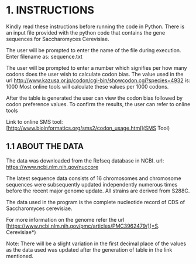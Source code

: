 # 1. INSTRUCTIONS
Kindly read these instructions before running the code in Python.
There is an input file provided with the python code that contains the gene sequences for Saccharomyces Cerevisiae.

The user will be prompted to enter the name of the file during execution.
Enter filename as: sequence.txt

The user will be prompted to enter a number which signifies per how many codons does the user wish to calculate codon bias.
The value used in the url http://www.kazusa.or.jp/codon/cgi-bin/showcodon.cgi?species=4932 is: 1000
Most online tools will calculate these values per 1000 codons.

After the table is generated the user can view the codon bias followed by codon preference values.
To confirm the results, the user can refer to online tools

Link to online SMS tool: [http://www.bioinformatics.org/sms2/codon_usage.html](SMS Tool)

## 1.1 ABOUT THE DATA

The data was downloaded from the Refseq database in NCBI.
url: https://www.ncbi.nlm.nih.gov/nuccore

The latest sequence data consists of 16 chromosomes and chromosome sequences were subsequently updated independently numerous times before the recent major genome update. All strains are derived from S288C.

The data used in the program is the complete nucleotide record of CDS of Saccharomyces cerevisiae.

For more information on the genome refer the url [https://www.ncbi.nlm.nih.gov/pmc/articles/PMC3962479/](*S. Cerevisiae*)

Note: There will be a slight variation in the first decimal place of the values as the data used was updated after the generation of table in the link mentioned.
